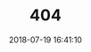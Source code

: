 ---
title: 404
date: 2018-07-19 16:41:10
type: "404"
layout: "404"
description: "你访问的页面被外星人叼走了 :("
---